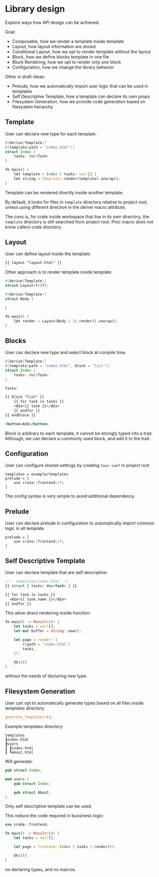# Library design

Explore ways how API design can be achieved.

Goal:

- Composable, how we render a template inside template
- Layout, how layout information are stored
- Conditional Layout, how we opt to render template without the layout
- Block, how we define blocks template in one file
- Block Rendering, how we opt to render only one block
- Configuration, how we change the library behavior

Other in draft ideas:

- Prelude, how we automatically import user logic that can be used in templates
- Self Descriptive Template, how a template can declare its own props
- Filesystem Generation, how we provide code generation based on filesystem hierarchy

## Template

User can declare new type for each template.

```rust
#[derive(Template)]
#[template(path = "index.html")]
struct Index {
    tasks: Vec<Task>
}

fn main() {
    let template = Index { tasks: vec![] }
    let string = Template::render(template).unwrap();
}
```

Template can be rendered directly inside another template.

By default, it looks for files in `template` directory relative to project root,
unless using different directive in the derive macro attribute.

The cons is, for crate inside workspace that live in its own directory, the
`template` directory is still searched from project root. Proc macro does not
know callers crate directory.

## Layout

User can define layout inside the template:

```html
{{ layout "layout.html" }}
```

Other approach is to render template inside template:

```rust
#[derive(Template)]
struct Layout<T>(T);

#[derive(Template)]
struct Body {

}

fn main() {
    let render = Layout(Body { }).render().unwrap();
}
```

## Blocks

User can declare new type and select block at compile time.

```rust
#[derive(Template)]
#[template(path = "index.html", block = "list")]
struct Index {
    tasks: Vec<Task>
}
```

```html
Tasks:

{{ block "list" }}
    {{ for task in tasks }}
    <div>{{ task }}</div>
    {{ endfor }}
{{ endblock }}

<button>Add</button>
```

Block is arbitrary to each template, it cannot be strongly typed into a trait.
Although, we can declare a commonly used block, and add it to the trait.

## Configuration

User can configure shared settings by creating `tour.conf` in project root

```
templates = example/templates
prelude = [
    use crate::frontend::*;
]
```

The config syntax is very simple to avoid additional dependency.

## Prelude

User can declare prelude in configuration to automatically import common logic
in all template.

```
prelude = [
    use crate::frontend::*;
]
```

## Self Descriptive Template

User can declare template that are self descriptive:

```html
<!-- templates/index.html -->
{{ struct { tasks: Vec<Task> } }}

{{ for task in tasks }}
  <div>{{ task.name }}</div>
{{ endfor }}
```

This allow direct rendering inside function:

```rust
fn main() -> Result<()> {
    let tasks = vec![];
    let mut buffer = String::new();

    let page = render! {
        #[path = "index.html"]
        tasks,
    }?;

    Ok(())
}
```

without the needs of declaring new type.

## Filesystem Generation

User can opt to automatically generate types based on all files inside
templates directory.

```rust
generate_templates!();
```

Example templates directory:

```
templates
┣index.html
┣users
┃ ┣index.html
┃ ┗about.html
```

Will generate:

```rust
pub struct Index;

mod users {
    pub struct Index;

    pub struct About;
}
```

Only self descriptive template can be used.

This reduce the code required in bussiness logic:

```rust
use crate::frontend;

fn main() -> Result<()> {
    let tasks = vec![];

    let page = frontend::Index { tasks }.render()?;

    Ok(())
}
```

no declaring types, and no macros.

